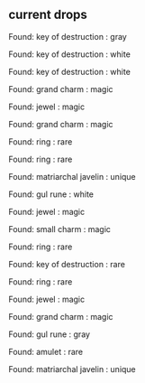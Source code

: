 ## current drops

Found: key of destruction : gray
Found: key of destruction : white
Found: key of destruction : white
Found: grand charm : magic
Found: jewel : magic
Found: grand charm : magic
Found: ring : rare
Found: ring : rare
Found: matriarchal javelin : unique
Found: gul rune : white
Found: jewel : magic
Found: small charm : magic
Found: ring : rare
Found: key of destruction : rare
Found: ring : rare
Found: jewel : magic
Found: grand charm : magic
Found: gul rune : gray
Found: amulet : rare
Found: matriarchal javelin : unique

